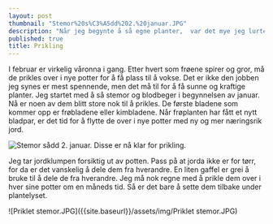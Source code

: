 ```yaml
---
layout: post
thumbnail: "Stemor%20s%C3%A5dd%202.%20januar.JPG"
description: "Når jeg begynte å så egne planter,  var det mye jeg lurte på. Når skal man starte å så og når skal man prikle?"
published: true
title: Prikling
---
```




I februar er virkelig våronna i gang. Etter hvert som frøene spirer og gror, må de prikles over i nye potter for å få plass til å vokse. Det er ikke den jobben jeg synes er mest spennende, men det må til for å få sunne og kraftige planter. Jeg startet med å så stemor og blodbeger i begynnelsen av januar. Nå er noen av dem blitt store nok til å prikles. De første bladene som kommer opp er frøbladene eller kimbladene. Når frøplanten har fått et nytt bladpar, er det tid for å flytte de over i nye potter med ny og mer næringsrik jord. 

![Stemor sådd 2. januar. Disse er nå klar for prikling.]({{site.baseurl}}/assets/img/Stemor%20s%C3%A5dd%202.%20januar.JPG)

<!--more-->

Jeg tar jordklumpen forsiktig ut av potten. Pass på at jorda ikke er for tørr, for da er det vanskelig å dele dem fra hverandre. En liten gaffel er grei å bruke til å dele de fra hverandre. Jeg må nok regne med å prikle dem over i hver sine potter om en måneds tid. Så er det bare å sette dem tilbake under plantelyset.

![Priklet stemor.JPG]({{site.baseurl}}/assets/img/Priklet stemor.JPG)
